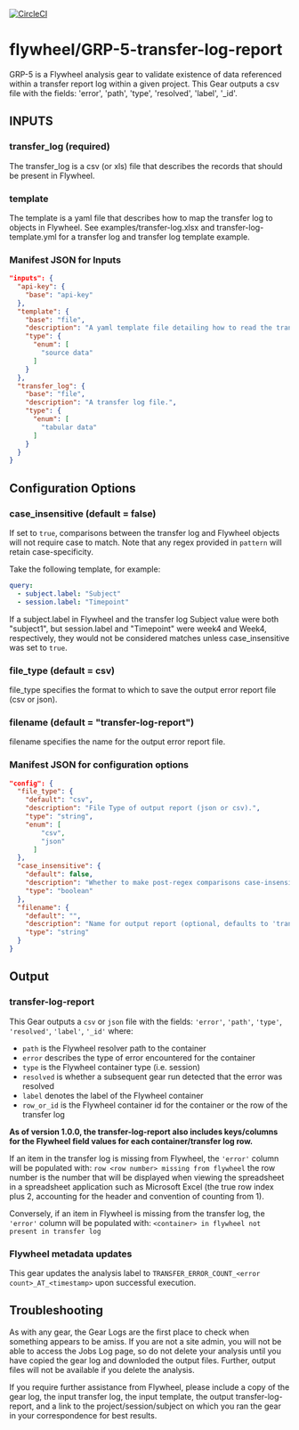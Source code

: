 [![CircleCI](https://circleci.com/gh/flywheel-apps/GRP-5-transfer-log-report.svg?style=svg)](https://circleci.com/gh/flywheel-apps/GRP-5-transfer-log-report)

# flywheel/GRP-5-transfer-log-report

[//]: # (jj - Overall, this README reads more like instructions to build the gear rather than why the gear was built and how to use it most effectively. I am unfamiliar with the intention of the gear.  So I may be totally off in my assessment.)

[//]: # (jj - How was the data transfered into the instance? Is there another "named" process for this that we reference [e.g. "The <named transfer process> is validated by performing GRP-5 with the resultant log. A report of the potential errors is given as output. See below for a detailed description of those errors and how to resolve them."] ? )
GRP-5 is a Flywheel analysis gear to validate existence of data referenced within a transfer report log within a given project. This Gear outputs a csv file with the fields: 'error', 'path',  'type', 'resolved', 'label', '_id'.

## INPUTS

[//]: # (jj - I don't know about you, but I get markdown-lint notifications for appropriate spacing around headings)

### transfer_log (required)

The transfer_log is a csv (or xls) file that describes the records that should be present in Flywheel.

### template

The template is a yaml file that describes how to map the transfer log to objects in Flywheel.
See examples/transfer-log.xlsx and transfer-log-template.yml for a transfer log and transfer log template example.

### Manifest JSON for Inputs

[//]: # (jj - This presentation of the manifest in the README.md is not a consistent theme in the GRP gears. Although helpful for someone developing gears, it seems redundant with the existence of the manifest right in this repo. As with the config section below, would it be more "concise" to reference the relevant lines [e.g. https://github.com/flywheel-apps/GRP-5-transfer-log-report/blob/master/manifest.json#L15-L37] in the manifest?)

``` json
"inputs": {
  "api-key": {
    "base": "api-key"
  },
  "template": {
    "base": "file",
    "description": "A yaml template file detailing how to read the transfer log.",
    "type": {
      "enum": [
        "source data"
      ]
    }
  },
  "transfer_log": {
    "base": "file",
    "description": "A transfer log file.",
    "type": {
      "enum": [
        "tabular data"
      ]
    }
  }
}
  ```

## Configuration Options

### case_insensitive (default = false)

If set to `true`, comparisons between the transfer log and Flywheel objects will not require case to match. Note that any regex provided in `pattern` will retain case-specificity.

Take the following template, for example:

``` yaml
query:
  - subject.label: "Subject"
  - session.label: "Timepoint"
 ```

If a subject.label in Flywheel and the transfer log Subject value were both "subject1", but session.label and "Timepoint" were week4 and Week4, respectively, they would not be considered matches unless case_insensitive was set to `true`.

### file_type (default = csv)

file_type specifies the format to which to save the output error report file (csv or json).

### filename (default = "transfer-log-report")

filename specifies the name for the output error report file.

### Manifest JSON for configuration options

``` json
"config": {
  "file_type": {
    "default": "csv",
    "description": "File Type of output report (json or csv).",
    "type": "string",
    "enum": [
        "csv",
        "json"
      ]
  },
  "case_insensitive": {
    "default": false,
    "description": "Whether to make post-regex comparisons case-insensitive.",
    "type": "boolean"
  },
  "filename": {
    "default": "",
    "description": "Name for output report (optional, defaults to 'transfer-log-report').",
    "type": "string"
  }
}
```

## Output

[//]: # (jj - The below is a little confusing.  Does this only report errors detected? Or does it report everything "resolved" as well?)
### transfer-log-report

This Gear outputs a `csv` or `json` file with the fields: `'error'`, `'path'`,  `'type'`, `'resolved'`, `'label'`, `'_id'` where:

* `path` is the Flywheel resolver path to the container
* `error` describes the type of error encountered for the container
* `type` is the Flywheel container type (i.e. session)
* `resolved` is whether a subsequent gear run detected that the error was resolved
* `label` denotes the label of the Flywheel container
* `row_or_id` is the Flywheel container id for the container or the row of the transfer log

**As of version 1.0.0, the transfer-log-report also includes keys/columns for the Flywheel field values for each container/transfer log row.**

If an item in the transfer log is missing from Flywheel, the `'error'` column will be populated with:
`row <row number> missing from flywheel` the row number is the number that will be displayed when viewing the spreadsheet in a spreadsheet application such as Microsoft Excel (the true row index plus 2, accounting for the header and convention of counting from 1).

[//]: # (jj - Should this bi-directional cross-validation be referenced earlier in this README? It seems important to know that is what this gear is actually doing. Are the "missing from Flywheel" and "Missing from trx log" the only "types" of errors that occur? I don't see any other error types referenced anywhere.)
Conversely, if an item in Flywheel is missing from the transfer log, the `'error'` column will be populated with:
`<container> in flywheel not present in transfer log`

### Flywheel metadata updates

This gear updates the analysis label to `TRANSFER_ERROR_COUNT_<error count>_AT_<timestamp>` upon successful execution.

## Troubleshooting

As with any gear, the Gear Logs are the first place to check when something appears to be amiss. If you are not a site admin, you will not be able to access the Jobs Log page, so do not delete your analysis until you have copied the gear log and downloded the output files. Further, output files will not be available if you delete the analysis.

If you require further assistance from Flywheel, please include a copy of the gear log, the input transfer log, the input template, the output transfer-log-report, and a link to the project/session/subject on which you ran the gear in your correspondence for best results.

